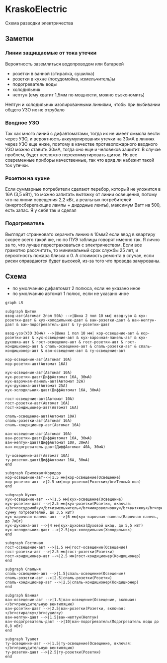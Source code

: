 # KraskoElectric

Схема разводки электричества

## Заметки

### Линии защищаемые от тока утечки

Вероятность заземлиться водопроводом или батареей

- розетки в ванной (стиралка, сушилка)
- розетки в кухне (посудомойка, измельчитель)ы
- подогреватель воды
- холодильник
- нептун (ему хватит 1,5мм по мощности, можно съэкономить)

Нептун и холодильник изолированными линиями, чтобы при выбивании общего УЗО их не отрубало

### Вводное УЗО

Так как много линий с дифавтоматами, тогда их не имеет смысла вести через УЗО, и вероятность аккумулирования утечки на 30мА в линиях через УЗО еще ниже, поэтому в качестве противопожарного вводного УЗО можно ставить 30мА, тогда оно еще и человеков защитит.
В случае проблем, будет несложно перекоммутировать щиток. Но все современные приборы качественные, так что вряд ли набежит такой ток утечки.

### Розетки на кухне

Если суммарные потребители сделают перебор, который не уложится в 16А (3,5 кВт), то можно запитать вытяжку от линии освещения, потому что на линии освещения 2,2 кВт, а реальных потребителей (энергосберегающие лампы + дидодные ленты), максимум Ватт на 500, есть запас. Я у себя так и сделал

### Подогреватель

Выглядит странновато херачить линию в 10мм2 если ввод в квартиру скорее всего такой же, но по ПУЭ таблицы говорят именно так. Я лично за то, что лучше перестраховаться с электричеством. Если все грамотно рассчитать, то минимальный срок службы 25 лет, и вероятность пожара близка к 0. А стоимость ремонта в случае, если риски оправдаются будет высокой, из-за того что провода замурованы.

## Схема

- по умолчанию дифавтомат 2 полюса, если не указано иное
- по умолчанию автомат 1 полюс, если не указано иное

```mermaid
graph LR

subgraph Щиток
ввод-авт(Автомат 2пол 50А) -->|Шина 2 пол 10 мм| ввод-узо & кух-розетки-давт & кух-холодильник-давт & ван-розетки-давт & ван-нептун-давт & ван-подогреватель-давт & ту-розетки-давт

ввод-узо(УЗО 30мА) -->|Шина 1 пол 10 мм| кор-освещение-авт & кор-розетки-авт & кух-освещение-авт & кух-варочная-панель-авт & кух-духовка-авт & гост-освещение-авт & гост-розетки-авт & гост-кондиционер-авт & спаль-освещение-авт & спаль-розетки-авт & спаль-кондиционер-авт & ван-освещение-авт & ту-освещение-авт

кор-освещение-авт(Автомат 10А)
кор-розетки-авт(Автомат 16А)

кух-освещение-авт(Автомат 10А)
кух-розетки-давт(ДиффАвтомат 16А, 30мА)
кух-варочная-панель-авт(Автомат 32А)
кух-духовка-авт(Автомат 25А)
кух-холодильник-давт(ДиффАвтомат 16А, 30мА)

гост-освещение-авт(Автомат 10А)
гост-розетки-авт(Автомат 16А)
гост-кондиционер-авт(Автомат 16А)

спаль-освещение-авт(Автомат 10А)
спаль-розетки-авт(Автомат 16А)
спаль-кондиционер-авт(Автомат 16А)

ван-освещение-авт(Автомат 10А)
ван-розетки-давт(ДиффАвтомат 16А, 30мА)
ван-нептун-давт(ДиффАвтомат 10А, 30мА)
ван-подогреватель-давт(ДиффАвтомат 40А, 30мА)

ту-освещение-авт(Автомат 10А)
ту-розетки-давт(ДиффАвтомат 16А, 30мА)
end

subgraph Прихожая+Коридор
кор-освещение-авт-->|1.5 мм|кор-освещение(Освещение)
кор-розетки-авт-->|2.5 мм|кор-розетки(Розетки</br>Теплый пол)
end

subgraph Кухня
кух-освещение-авт -->|1.5 мм|кух-освещение(Освещение)
кух-розетки-давт -->|2.5 мм|кух-розетки(Розетки, включая:</br>посудомойку</br>измельчитель</br>микроволновку</br>вытяжку</br>прикинуть сумму потребителей, до 3,5 кВт)
кух-варочная-панель-авт -->|6 мм|кух-варочная-панель(Варочная панель, до 7кВт)
кух-духовка-авт -->|4 мм|кух-духовка(Духовой шкаф, до 5,5 кВт)
кух-холодильник-давт -->|2.5|кух-холодильник(Холодильник)
end

subgraph Гостиная
гост-освещение-авт -->|1.5 мм|гост-освещение(Освещение)
гост-розетки-авт -->|2.5 мм|гост-розетки(Розетки)
гост-кондиционер-авт -->|2.5 мм|гост-кондиционер(Кондиционер)
end

subgraph Спальня
спаль-освещение-авт -->|1.5|спаль-освещение(Освещение)
спаль-розетки-авт -->|2.5|спаль-розетки(Розетки)
спаль-кондиционер-авт -->|2.5|спаль-кондиционер(Кондиционер)
end

subgraph Ванная
ван-освещение-авт -->|1.5|ван-освещение(Освещение, включая:</br>принудительную вентиляцию)
ван-розетки-давт -->|2.5|ван-розетки(Розетки, включая:</br>стиралку</br>сушилку)
ван-нептун-давт -->|1.5|ван-нептун(Нептун)
ван-подогреватель-давт -->|10|ван-подогреватель(Подогреватель воды до 8,8 кВт)
end

subgraph Туалет
ту-освещение-авт -->|1.5|ту-освещение(Освещение, включая:</br>принудительную вентиляцию)
ту-розетки-давт -->|2.5|ту-розетки(Розетки)
end

```

